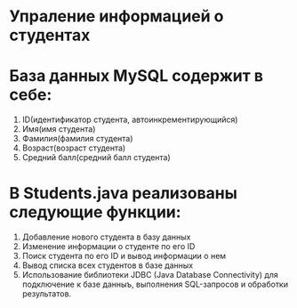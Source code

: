 # Упраление информацией о студентах

# База данных MySQL содержит в себе:
1. ID(идентификатор студента, автоинкрементирующийся)
2. Имя(имя студента)
3. Фамилия(фамилия студента)
4. Возраст(возраст студента)
5. Средний балл(средний балл студента)
# В Students.java реализованы следующие функции:
1. Добавление нового студента в базу данных
2. Изменение информации о студенте по его ID
3. Поиск студента по его ID и вывод информации о нем
4. Вывод списка всех студентов в базе данных
5. Использование библиотеки JDBC (Java Database Connectivity) для подключение к базе данныъ, выполнения SQL-запросов и обработки результатов.
